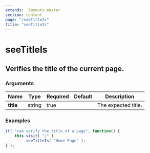 ```yaml
---
extends: _layouts.master
section: content
page: "/seeTitleIs"
title: "seeTitleIs"
---
```

        
<h1 class="title is-1">seeTitleIs</h1>
<h2 class="subtitle is-4">
    Verifies the title of the current page.
</h2>

<h3 class="subtitle is-5">Arguments</h3>
<table class="table">
    <thead>
        <tr>
            <th>Name</th>
            <th>Type</th>
            <th>Required</th>
            <th>Default</th>
            <th>Description</th>
        </tr>
    </thead>
    <tbody>
        <tr>
            <td class="title is-5"><strong>title</strong></td>
            <td class="title is-5">string</td>
            <td class="title is-5">true</td>
            <td class="title is-5"></td>
            <td class="title is-5">The expected title.</td>
        </tr>
    </tbody>
</table>

<h3 class="subtitle is-5">Examples</h3>

```js
it( "can verify the title of a page", function() {
    this.visit( "/" )
        .seeTitleIs( "Home Page" );
} );
```